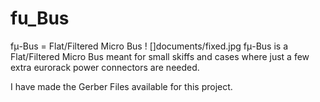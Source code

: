 # fu_Bus
fμ-Bus = Flat/Filtered Micro Bus
! []documents/fixed.jpg
fμ-Bus is a Flat/Filtered Micro Bus meant for small skiffs and cases where just a few extra eurorack power connectors are needed. 

I have made the Gerber Files available for this project. 
